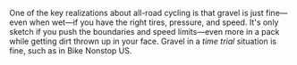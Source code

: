 One of the key realizations about all-road cycling is that gravel is just fine—even when wet—if you have the right tires, pressure, and speed. It's only sketch if you push the boundaries and speed limits—even more in a pack while getting dirt thrown up in your face. Gravel in a *time trial* situation is fine, such as in Bike Nonstop US.